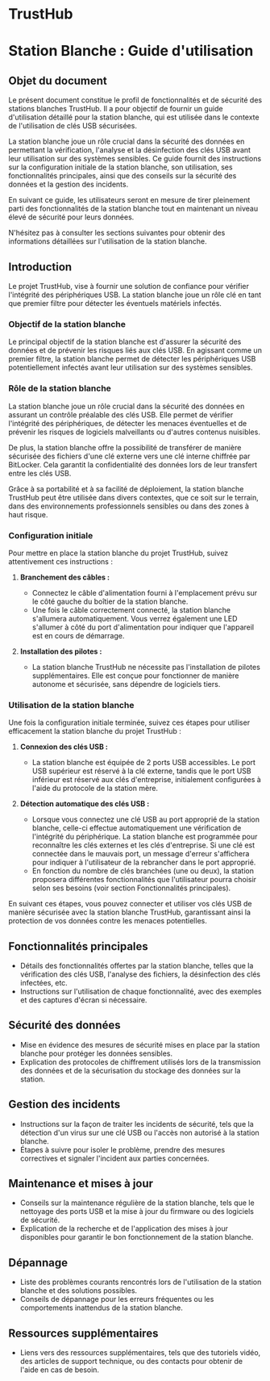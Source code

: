 # TrustHub 

# Station Blanche : Guide d'utilisation 

## Objet du document
Le présent document constitue le profil de fonctionnalités et de sécurité des stations blanches TrustHub. Il a pour objectif de fournir un guide d'utilisation détaillé pour la station blanche, qui est utilisée dans le contexte de l'utilisation de clés USB sécurisées.

La station blanche joue un rôle crucial dans la sécurité des données en permettant la vérification, l'analyse et la désinfection des clés USB avant leur utilisation sur des systèmes sensibles. Ce guide fournit des instructions sur la configuration initiale de la station blanche, son utilisation, ses fonctionnalités principales, ainsi que des conseils sur la sécurité des données et la gestion des incidents.

En suivant ce guide, les utilisateurs seront en mesure de tirer pleinement parti des fonctionnalités de la station blanche tout en maintenant un niveau élevé de sécurité pour leurs données.

N'hésitez pas à consulter les sections suivantes pour obtenir des informations détaillées sur l'utilisation de la station blanche.

## Introduction

Le projet TrustHub, vise à fournir une solution de confiance pour vérifier l'intégrité des périphériques USB. La station blanche joue un rôle clé en tant que premier filtre pour détecter les éventuels matériels infectés.

### Objectif de la station blanche

Le principal objectif de la station blanche est d'assurer la sécurité des données et de prévenir les risques liés aux clés USB. En agissant comme un premier filtre, la station blanche permet de détecter les périphériques USB potentiellement infectés avant leur utilisation sur des systèmes sensibles.

### Rôle de la station blanche

La station blanche joue un rôle crucial dans la sécurité des données en assurant un contrôle préalable des clés USB. Elle permet de vérifier l'intégrité des périphériques, de détecter les menaces éventuelles et de prévenir les risques de logiciels malveillants ou d'autres contenus nuisibles.

De plus, la station blanche offre la possibilité de transférer de manière sécurisée des fichiers d'une clé externe vers une clé interne chiffrée par BitLocker. Cela garantit la confidentialité des données lors de leur transfert entre les clés USB.

Grâce à sa portabilité et à sa facilité de déploiement, la station blanche TrustHub peut être utilisée dans divers contextes, que ce soit sur le terrain, dans des environnements professionnels sensibles ou dans des zones à haut risque.

### Configuration initiale

Pour mettre en place la station blanche du projet TrustHub, suivez attentivement ces instructions :

1. **Branchement des câbles :**
   - Connectez le câble d'alimentation fourni à l'emplacement prévu sur le côté gauche du boîtier de la station blanche.
   - Une fois le câble correctement connecté, la station blanche s'allumera automatiquement. Vous verrez également une LED s'allumer à côté du port d'alimentation pour indiquer que l'appareil est en cours de démarrage.

2. **Installation des pilotes :**
   - La station blanche TrustHub ne nécessite pas l'installation de pilotes supplémentaires. Elle est conçue pour fonctionner de manière autonome et sécurisée, sans dépendre de logiciels tiers.


### Utilisation de la station blanche

Une fois la configuration initiale terminée, suivez ces étapes pour utiliser efficacement la station blanche du projet TrustHub :

1. **Connexion des clés USB :**
   - La station blanche est équipée de 2 ports USB accessibles. Le port USB supérieur est réservé à la clé externe, tandis que le port USB inférieur est réservé aux clés d'entreprise, initialement configurées à l'aide du protocole de la station mère.

2. **Détection automatique des clés USB :**
   - Lorsque vous connectez une clé USB au port approprié de la station blanche, celle-ci effectue automatiquement une vérification de l'intégrité du périphérique. La station blanche est programmée pour reconnaître les clés externes et les clés d'entreprise. Si une clé est connectée dans le mauvais port, un message d'erreur s'affichera pour indiquer à l'utilisateur de la rebrancher dans le port approprié.
   - En fonction du nombre de clés branchées (une ou deux), la station proposera différentes fonctionnalités que l'utilisateur pourra choisir selon ses besoins (voir section Fonctionnalités principales).


En suivant ces étapes, vous pouvez connecter et utiliser vos clés USB de manière sécurisée avec la station blanche TrustHub, garantissant ainsi la protection de vos données contre les menaces potentielles.


## Fonctionnalités principales
- Détails des fonctionnalités offertes par la station blanche, telles que la vérification des clés USB, l'analyse des fichiers, la désinfection des clés infectées, etc.
- Instructions sur l'utilisation de chaque fonctionnalité, avec des exemples et des captures d'écran si nécessaire.

## Sécurité des données
- Mise en évidence des mesures de sécurité mises en place par la station blanche pour protéger les données sensibles.
- Explication des protocoles de chiffrement utilisés lors de la transmission des données et de la sécurisation du stockage des données sur la station.

## Gestion des incidents
- Instructions sur la façon de traiter les incidents de sécurité, tels que la détection d'un virus sur une clé USB ou l'accès non autorisé à la station blanche.
- Étapes à suivre pour isoler le problème, prendre des mesures correctives et signaler l'incident aux parties concernées.

## Maintenance et mises à jour
- Conseils sur la maintenance régulière de la station blanche, tels que le nettoyage des ports USB et la mise à jour du firmware ou des logiciels de sécurité.
- Explication de la recherche et de l'application des mises à jour disponibles pour garantir le bon fonctionnement de la station blanche.

## Dépannage
- Liste des problèmes courants rencontrés lors de l'utilisation de la station blanche et des solutions possibles.
- Conseils de dépannage pour les erreurs fréquentes ou les comportements inattendus de la station blanche.

## Ressources supplémentaires
- Liens vers des ressources supplémentaires, tels que des tutoriels vidéo, des articles de support technique, ou des contacts pour obtenir de l'aide en cas de besoin.
